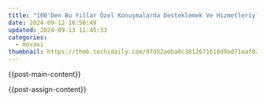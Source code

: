 ```yaml
---
title: "100'Den Bu Yıllar Özel Konuşmalarda Desteklemek Ve Hizmetleriyle Yaygınlaştırma Sistemine Daha Başlayalar: Denemez"
date: 2024-09-12 16:50:49
updated: 2024-09-13 11:45:33
categories:
  - movavi
thumbnail: https://thmb.techidaily.com/97d52aeba0c3812671b16d9ad71aaf02069e7e610c93642b0ee7efd4388d9316.jpg
---
```


{{post-main-content}}

<ins class="adsbygoogle"
     style="display:block"
     data-ad-format="autorelaxed"
     data-ad-client="ca-pub-7571918770474297"
     data-ad-slot="1223367746"></ins>

{{post-assign-content}}

<ins class="adsbygoogle"
     style="display:block"
     data-ad-client="ca-pub-7571918770474297"
     data-ad-slot="8358498916"
     data-ad-format="auto"
     data-full-width-responsive="true"></ins>

